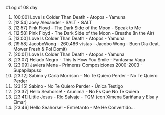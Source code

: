 #Log of 08 day

1. [00:00] Love Is Colder Than Death - Atopos - Yamuna
1. [12:54] Joey Alexander - SALT - SALT
1. [12:57] Pink Floyd - The Dark Side of the Moon - Speak to Me
1. [12:58] Pink Floyd - The Dark Side of the Moon - Breathe (In the Air)
1. [13:00] Love Is Colder Than Death - Atopos - Yamuna
1. [19:58] JacoboWong - 260,486 vistas - Jacobo Wong - Buen Día (feat. Mower Fresh & Pol Domit)
1. [20:01] Love Is Colder Than Death - Atopos - Yamuna
1. [23:07] Helado Negro - This Is How You Smile - Fantasma Vaga
1. [23:09] Javiera Mena - Primeras Composiciones 2000-2003 - Supapilapuso
1. [23:12] Sabino y Carla Morrison - No Te Quiero Perder - No Te Quiero Perder
1. [23:15] Sabino - No Te Quiero Perder - Única Testigo
1. [23:37] Hello Seahorse! - Arunima - No Es Que No Te Quiera
1. [23:41] Little Jesus - Río Salvaje - TQM (con Ximena Sariñana y Elsa y Elmar)
1. [23:46] Hello Seahorse! - Entretanto - Me He Convertido...
